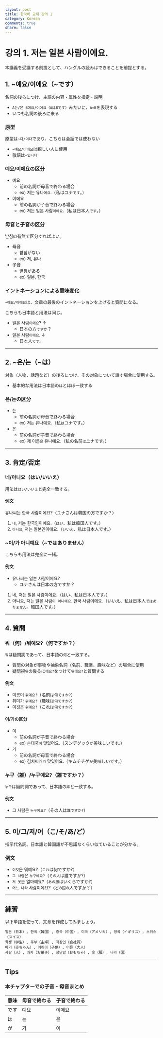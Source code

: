 ```yaml
---
layout: post
title: 한국어 교재 강의 1
category: Korean
comments: true
share: false
---
```


# 강의 1. 저는 일본 사람이에요.
本講義を受講する前提として、ハングルの読みはできることを前提とする。

## 1. ~예요/이에요（~です）
名詞の後ろにつけ、主語の内容・属性を指定・説明
- `A는/은 B예요/이에요（AはBです）`みたいに、`A=B`を表現する
- いつも名詞の後ろに来る

### 原型
原型は`~다/이다`であり、こちらは会話では使わない
- `~예요/이에요`は親しい人に使用
- 敬語は`~입니다`

### 예요/이에요の区分
- 예요
  - 前の名詞が母音で終わる場合
  - ex) 저는 유나`예요`.（私はユナ`です`。）
- 이에요
  - 前の名詞が子音で終わる場合
  - ex) 저는 일본 사람`이에요`.（私は日本人`です`。）

### 母音と子音の区分
받침の有無で区分すればよい。
- 母音
  - 받침がない
  - ex) 저, 유나
- 子音
  - 받침がある
  - ex) 일본, 한국

### イントネーションによる意味変化
`~예요/이에요`は、文章の最後のイントネーションを上げると質問になる。

こちらも日本語と用法は同じ。
- 일본 사람`이에요`? ↑
  - 日本の方`ですか`？
- 일본 사람`이에요`. ↓
  - 日本人`です`。

---

## 2. ~은/는（~は）
対象（人物、話題など）の後ろにつけ、その対象について話す場合に使用する。
- 基本的な用法は日本語の`は`とほぼ一致する

### 은/는の区分
- 는
  - 前の名詞が母音で終わる場合
  - ex) 저`는` 유나예요.（私`は`ユナです。）
- 은
  - 前の名詞が子音で終わる場合
  - ex) 제 이름`은` 유나예요.（私の名前`は`ユナです。）

---

## 3. 肯定/否定

### 네/아니요（はい/いいえ）
用法は`はい/いいえ`と完全一致する。

#### 例文
유나씨는 한국 사람이에요?（ユナさんは韓国の方ですか？）

1. `네`, 저는 한국인이에요.（`はい`、私は韓国人です。）
2. `아니요`, 저는 일본인이에요.（`いいえ`、私は日本人です。）

### ~이/가 아니예요（~ではありません）
こちらも用法は完全に一緒。

#### 例文
- 유나씨는 일본 사람이에요?
  - ユナさんは日本の方ですか？

1. 네, 저는 일본 사람이에요.（はい、私は日本人です。）
2. 아니요, 저는 일본 사람`이 아니예요`. 한국 사람이에요.（いいえ、私は日本人`ではありません`。韓国人です。）

---

## 4. 質問
### 뭐（何）/뭐예요?（何ですか？）
`뭐`は疑問詞であって、日本語の`何`と一致する。
- 質問の対象が事物や抽象名詞（名前、職業、趣味など）の場合に使用
- 疑問視`뭐`の後ろに`에요?`をつけて`뭐에요?`と質問する

#### 例文
- 이름이 `뭐예요?`（名前は`何ですか?`）
- 취미가 `뭐예요?`（趣味は`何ですか?`）
- 이것은 `뭐예요?`（これは`何ですか?`）

#### 이/가の区分
- 이
  - 前の名詞が子音で終わる場合
  - ex) 순대국`이` 맛있어요.（スンデグック`が`美味しいです。）
- 가
  - 前の名詞が母音で終わる場合
  - ex) 김치찌개`가` 맛있어요.（キムチチゲ`が`美味しいです。）


### 누구（誰）/누구예요?（誰ですか？）
`누구`は疑問詞であって、日本語の`誰`と一致する。

#### 例文
- 그 사람은 `누구예요?`（その人は`誰ですか?`）

---

## 5. 이/그/저/어（こ/そ/あ/ど）
指示代名詞。日本語と韓国語が不思議なくらい似ていることが分かる。

### 例文
- `이것`은 뭐예요?（`これ`は何ですか?）
- `그 사람`은 `누구예요?`（`その人`は誰ですか?）
- `저 옷`는 얼마예요?（`あの服`はいくらですか?）
- `어느 나라` 사람이에요?（`どの国の`人ですか？）

---

## 練習
以下単語を使って、文章を作成してみましょう。

```
일본（日本）, 한국（韓国）, 중국（中国）, 미국（アメリカ）, 영국（イギリス）, 스위스（スイス）
학생（学生）, 주부（主婦）, 직장인（会社員）
아기（赤ちゃん）, 어린이（子供）, 어른（大人）
사람（人）, 과자（お菓子）, 장난감（おもちゃ）, 옷（服）, 나라（国）
```

---

## Tips
### 本チャプターでの子音・母音まとめ

| 意味  |  母音で終わる  |  子音で終わる  |
| ---- | ---- | ---- |
|  です  |  예요  |  이에요  |
|  は  |  는  |  은  |
|  が  |  가  |  이  |

